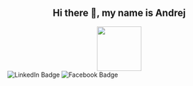<h2 align="center">Hi there 👋, my name is Andrej</h2>
<div id="header" align="center">
  <img src="https://media.giphy.com/media/wLNuW1tCKRiPmDV5Y4/giphy.gif" width="100"/>
</div>
<div id="badges">
  <img src="https://img.shields.io/badge/LinkedIn-blue?style=for-the-badge&logo=linkedin&logoColor=white" alt="LinkedIn Badge"/>
  <img src="https://img.shields.io/badge/Facebook-blue?style=for-the-badge&logo=facebook&logoColor=white" alt="Facebook Badge"/>
</div>
